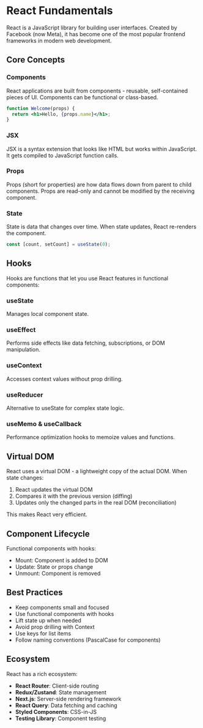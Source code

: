 # React Fundamentals

React is a JavaScript library for building user interfaces. Created by Facebook (now Meta), it has become one of the most popular frontend frameworks in modern web development.

## Core Concepts

### Components
React applications are built from components - reusable, self-contained pieces of UI. Components can be functional or class-based.

```jsx
function Welcome(props) {
  return <h1>Hello, {props.name}</h1>;
}
```

### JSX
JSX is a syntax extension that looks like HTML but works within JavaScript. It gets compiled to JavaScript function calls.

### Props
Props (short for properties) are how data flows down from parent to child components. Props are read-only and cannot be modified by the receiving component.

### State
State is data that changes over time. When state updates, React re-renders the component.

```jsx
const [count, setCount] = useState(0);
```

## Hooks

Hooks are functions that let you use React features in functional components:

### useState
Manages local component state.

### useEffect
Performs side effects like data fetching, subscriptions, or DOM manipulation.

### useContext
Accesses context values without prop drilling.

### useReducer
Alternative to useState for complex state logic.

### useMemo & useCallback
Performance optimization hooks to memoize values and functions.

## Virtual DOM

React uses a virtual DOM - a lightweight copy of the actual DOM. When state changes:
1. React updates the virtual DOM
2. Compares it with the previous version (diffing)
3. Updates only the changed parts in the real DOM (reconciliation)

This makes React very efficient.

## Component Lifecycle

Functional components with hooks:
- Mount: Component is added to DOM
- Update: State or props change
- Unmount: Component is removed

## Best Practices

- Keep components small and focused
- Use functional components with hooks
- Lift state up when needed
- Avoid prop drilling with Context
- Use keys for list items
- Follow naming conventions (PascalCase for components)

## Ecosystem

React has a rich ecosystem:
- **React Router**: Client-side routing
- **Redux/Zustand**: State management
- **Next.js**: Server-side rendering framework
- **React Query**: Data fetching and caching
- **Styled Components**: CSS-in-JS
- **Testing Library**: Component testing
